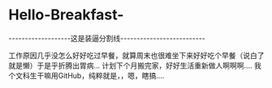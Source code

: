 # Hello-Breakfast-


-------------------这是装逼分割线--------------------------

工作原因几乎没怎么好好吃过早餐，就算周末也很难坐下来好好吃个早餐（说白了就是懒）于是乎折腾出胃病...
计划下个月搬完家，好好生活重新做人啊啊啊....
我个文科生干嘛用GitHub，纯粹就是，，嗯，瞎搞....
